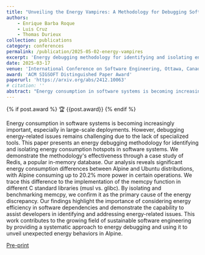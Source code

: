 ```yaml
---
title: "Unveiling the Energy Vampires: A Methodology for Debugging Software Energy Consumption"
authors:
    - Enrique Barba Roque
    - Luis Cruz
    - Thomas Durieux
collection: publications
category: conferences
permalink: /publication/2025-05-02-energy-vampires
excerpt: 'Energy debugging methodology for identifying and isolating energy consumption hotspots in software systems, with Alpine consuming up to 20.2% more power than Ubuntu in certain operations.'
date: 2025-03-17
venue: 'International Conference on Software Engineering, Ottawa, Canada'
award: 'ACM SIGSOFT Distinguished Paper Award'
paperurl: 'https://arxiv.org/abs/2412.10063'
# citation: ''
abstract: "Energy consumption in software systems is becoming increasingly important, especially in large-scale deployments. However, debugging energy-related issues remains challenging due to the lack of specialized tools. This paper presents an energy debugging methodology for identifying and isolating energy consumption hotspots in software systems. We demonstrate the methodology's effectiveness through a case study of Redis, a popular in-memory database. Our analysis reveals significant energy consumption differences between Alpine and Ubuntu distributions, with Alpine consuming up to 20.2% more power in certain operations. We trace this difference to the implementation of the memcpy function in different C standard libraries (musl vs. glibc). By isolating and benchmarking memcpy, we confirm it as the primary cause of the energy discrepancy. Our findings highlight the importance of considering energy efficiency in software dependencies and demonstrate the capability to assist developers in identifying and addressing energy-related issues. This work contributes to the growing field of sustainable software engineering by providing a systematic approach to energy debugging and using it to unveil unexpected energy behaviors in Alpine."
---
```


{% if post.award %}
      <span class="award-badge">🏆 {{post.award}}</span>
{% endif %}

Energy consumption in software systems is becoming increasingly important, especially in large-scale deployments. However, debugging energy-related issues remains challenging due to the lack of specialized tools. This paper presents an energy debugging methodology for identifying and isolating energy consumption hotspots in software systems. We demonstrate the methodology's effectiveness through a case study of Redis, a popular in-memory database. Our analysis reveals significant energy consumption differences between Alpine and Ubuntu distributions, with Alpine consuming up to 20.2% more power in certain operations. We trace this difference to the implementation of the memcpy function in different C standard libraries (musl vs. glibc). By isolating and benchmarking memcpy, we confirm it as the primary cause of the energy discrepancy. Our findings highlight the importance of considering energy efficiency in software dependencies and demonstrate the capability to assist developers in identifying and addressing energy-related issues. This work contributes to the growing field of sustainable software engineering by providing a systematic approach to energy debugging and using it to unveil unexpected energy behaviors in Alpine.

[Pre-print](https://arxiv.org/abs/2412.10063)
